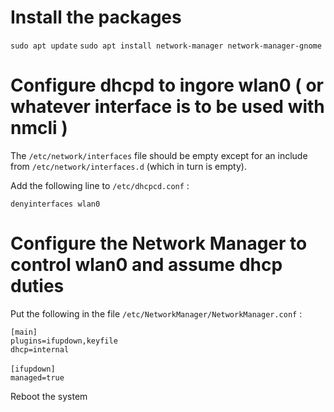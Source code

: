 # Install the packages

`sudo apt update`
`sudo apt install network-manager network-manager-gnome`

# Configure dhcpd to ingore wlan0 ( or whatever interface is to be used with nmcli )

The `/etc/network/interfaces` file should be empty except for an include from `/etc/network/interfaces.d` (which in turn is empty).

Add the following line to `/etc/dhcpcd.conf` :

`denyinterfaces wlan0`

# Configure the Network Manager to control wlan0 and assume dhcp duties

Put the following in the file `/etc/NetworkManager/NetworkManager.conf` :

`[main]`<br>
`plugins=ifupdown,keyfile`<br>
`dhcp=internal`<br><br>
`[ifupdown]`<br>
`managed=true`

Reboot the system